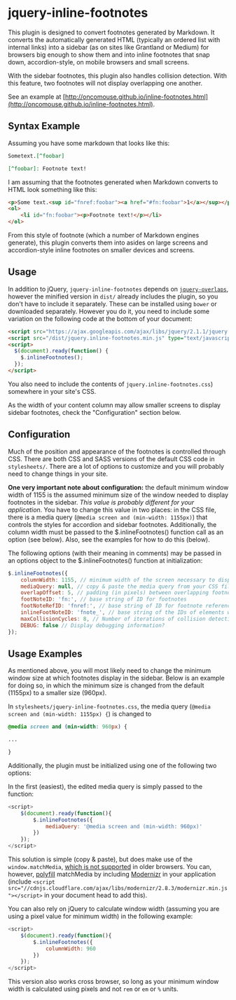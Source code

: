 # jquery-inline-footnotes

This plugin is designed to convert footnotes generated by Markdown. It converts the automatically generated HTML (typically an ordered list with internal links) into a sidebar (as on sites like Grantland or Medium) for browsers big enough to show them and into inline footnotes that snap down, accordion-style, on mobile browsers and small screens.

With the sidebar footnotes, this plugin also handles collision detection. With this feature, two footnotes will not display overlapping one another.

See an example at [http://oncomouse.github.io/inline-footnotes.html](http://oncomouse.github.io/inline-footnotes.html).

## Syntax Example

Assuming you have some markdown that looks like this:

```markdown
Sometext.[^foobar]

[^foobar]: Footnote text!
```

I am assuming that the footnotes generated when Markdown converts to HTML look something like this:


```html
<p>Some text.<sup id="fnref:foobar"><a href="#fn:foobar">1</a></sup></p>
<ol>
	<li id="fn:foobar"><p>Footnote text!</p></li>
</ol>
```

From this style of footnote (which a number of Markdown engines generate), this plugin converts them into asides on large screens and accordion-style inline footnotes on smaller devices and screens.

## Usage

In addition to jQuery, `jquery-inline-footnotes` depends on [`jquery-overlaps`](https://github.com/brandonaaron/jquery-overlaps), however the minified version in `dist/` already includes the plugin, so you don't have to include it separately. These can be installed using `bower` or downloaded separately. However you do it, you need to include some variation on the following code at the bottom of your document:

```html
<script src="https://ajax.googleapis.com/ajax/libs/jquery/2.1.1/jquery.min.js" type="text/javascript"></script>
<script src="/dist/jquery.inline-footnotes.min.js" type="text/javascript"></script>
<script>
  $(document).ready(function() {
  	$.inlineFootnotes();
  });
</script>
```

You also need to include the contents of `jquery.inline-footnotes.css`) somewhere in your site's CSS.

As the width of your content column may allow smaller screens to display sidebar footnotes, check the "Configuration" section below.

## Configuration

Much of the position and appearance of the footnotes is controlled through CSS. There are both CSS and SASS versions of the default CSS code in `stylesheets/`. There are a lot of options to customize and you will probably need to change things in your site.

**One very important note about configuration:** the default minimum window width of 1155 is the assumed minimum size of the window needed to display footnotes in the sidebar. *This value is probably different for your application*. You have to change this value in two places: in the CSS file, there is a media query (`@media screen and (min-width: 1155px)`) that controls the styles for accordion and sidebar footnotes. Additionally, the column width must be passed to the $.inlineFootnotes() function call as an option (see below). Also, see the examples for how to do this (below).

The following options (with their meaning in comments) may be passed in an options object to the $.inlineFootnotes() function at initialization:

```javascript
$.inlineFootnotes({
	columnWidth: 1155, // minimum width of the screen necessary to display footnotes
	mediaQuery: null, // copy & paste the media query from your CSS file, if you prefer (and have polyfilled window.matchMedia)
	overlapOffset: 5, // padding (in pixels) between overlapping footnotes
	footNoteID: 'fn:', // base string of ID for footnotes
	footNoteRefID: 'fnref:', // base string of ID for footnote reference links
	inlineFootNoteID: 'fnote_', // base string of the IDs of elements we are attaching
	maxCollisionCycles: 8, // Number of iterations of collision detection to run, may need to increase.
	DEBUG: false // Display debugging information?
});
```

## Usage Examples

As mentioned above, you will most likely need to change the minimum window size at which footnotes display in the sidebar. Below is an example for doing so, in which the minimum size is changed from the default (1155px) to a smaller size (960px).

In `stylesheets/jquery-inline-footnotes.css`, the media query (`@media screen and (min-width: 1155px) {`) is changed to

```css
@media screen and (min-width: 960px) {

...

}
```

Additionally, the plugin must be initialized using one of the following two options:

In the first (easiest), the edited media query is simply passed to the function:

```javascript
<script>
	$(document).ready(function(){
		$.inlineFootnotes({
			mediaQuery: '@media screen and (min-width: 960px)'
		})
	});
</script>
```

This solution is simple (copy & paste), but does make use of the `window.matchMedia`, [which is not supported](http://caniuse.com/#feat=matchmedia) in older browsers. You can, however, [polyfill](https://remysharp.com/2010/10/08/what-is-a-polyfill) matchMedia by including [Modernizr](http://modernizr.com/) in your application (include `<script src="//cdnjs.cloudflare.com/ajax/libs/modernizr/2.8.3/modernizr.min.js"></script>` in your document head to add this).

You can also rely on jQuery to calculate window width (assuming you are using a pixel value for minimum width) in the following example:

```javascript 
<script>
	$(document).ready(function(){
		$.inlineFootnotes({
			columnWidth: 960
		})
	});
</script>
```

This version also works cross browser, so long as your minimum window width is calculated using pixels and not `rem` or `em` or `%` units.